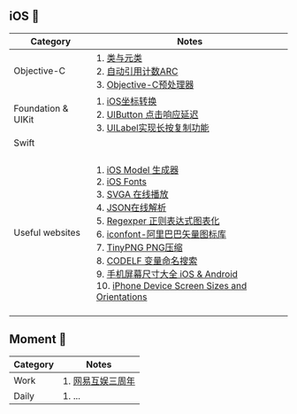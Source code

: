## iOS 📱

| Category 	| Notes 	|
|-	|-	|
| Objective-C 	| 1. [类与元类](/Notes/iOS/ClassesAndMetaclasses.md) <br> 2. [自动引用计数ARC](/Notes/iOS/自动引用计数ARC.md) <br> 3. [Objective-C预处理器](/Notes/iOS/Objective-C预处理器.md) |
| Foundation &  UIKit	| 1. [iOS坐标转换](/Notes/iOS/iOS%E5%9D%90%E6%A0%87%E8%BD%AC%E6%8D%A2.md) <br> 2. [UIButton 点击响应延迟](/Notes/iOS/UIButton%20点击响应延迟.md) 	<br> 3. [UILabel实现长按复制功能](/Notes/iOS/UILabel实现长按复制功能.md)|
| Swift 	|  	|
| Useful websites | <br> 1. [iOS Model 生成器](http://modelend.com/)	<br> 2. [iOS Fonts](http://iosfonts.com/) <br> 3. [SVGA 在线播放](https://svga.io/svga-preview.html) <br> 4. [JSON在线解析](https://www.json.cn/) <br>  5. [Regexper 正则表达式图表化](https://regexper.com/) <br> 6. [iconfont-阿里巴巴矢量图标库](https://www.iconfont.cn/?spm=a313x.7781069.1998910419.d4d0a486a) <br> 7. [TinyPNG PNG压缩](https://tinypng.com/) <br> 8. [CODELF 变量命名搜索](https://unbug.github.io/codelf/) <br>9. [手机屏幕尺寸大全 iOS & Android](https://uiiiuiii.com/screen/) <br> 10. [iPhone Device Screen Sizes and Orientations](https://developer.apple.com/design/human-interface-guidelines/ios/visual-design/adaptivity-and-layout/#device-screen-sizes-and-orientations) <br><br>|

## Moment 📒
| Category 	| Notes 	|
|-	|-	|
|Work|1. [网易互娱三周年]()|
|Daily|1. ...|
